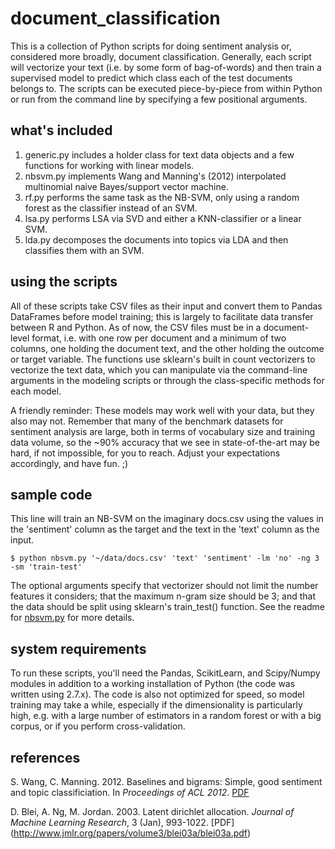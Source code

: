 # document_classification
This is a collection of Python scripts for doing sentiment analysis or, considered more broadly, document classification. Generally, each script will vectorize your text (i.e. by some form of bag-of-words) and then train a supervised model to predict which class each of the test documents belongs to. The scripts can be executed piece-by-piece from within Python or run from the command line by specifying a few positional arguments.

## what's included
  1. generic.py includes a holder class for text data objects and a few functions for working with linear models.
  2. nbsvm.py implements Wang and Manning's (2012) interpolated multinomial naive Bayes/support vector machine.
  3. rf.py performs the same task as the NB-SVM, only using a random forest as the classifier instead of an SVM.
  4. lsa.py performs LSA via SVD and either a KNN-classifier or a linear SVM. 
  5. lda.py decomposes the documents into topics via LDA and then classifies them with an SVM.

## using the scripts
All of these scripts take CSV files as their input and convert them to Pandas DataFrames before model training; this is largely to facilitate data transfer between R and Python. As of now, the CSV files must be in a document-level format, i.e. with one row per document and a minimum of two columns, one holding the document text, and the other holding the outcome or target variable. The functions use sklearn's built in count vectorizers to vectorize the text data, which you can manipulate via the command-line arguments in the modeling scripts or through the class-specific methods for each model. 

A friendly reminder: These models may work well with your data, but they also may not. Remember that many of the benchmark datasets for sentiment analysis are large, both in terms of vocabulary size and training data volume, so the ~90% accuracy that we see in state-of-the-art may be hard, if not impossible, for you to reach. Adjust your expectations accordingly, and have fun. ;)
  
## sample code
This line will train an NB-SVM on the imaginary docs.csv using the values in the 'sentiment' column as the target and the text in the 'text' column as the input. 
```
$ python nbsvm.py '~/data/docs.csv' 'text' 'sentiment' -lm 'no' -ng 3 -sm 'train-test'
```

The optional arguments specify that vectorizer should not limit the number features it considers; that the maximum n-gram size should be 3; and that the data should be split using sklearn's train_test() function. See the readme for [nbsvm.py](docs/nbsvm_README.md) for more details.

## system requirements
To run these scripts, you'll need the Pandas, ScikitLearn, and Scipy/Numpy modules in addition to a working installation of Python (the code was written using 2.7.x). The code is also not optimized for speed, so model training may take a while, especially if the dimensionality is particularly high, e.g. with a large number of estimators in a random forest or with a big corpus, or if you perform cross-validation. 

## references
S. Wang, C. Manning. 2012. Baselines and bigrams: Simple, good sentiment and topic classificiation. In *Proceedings of ACL 2012*. [PDF](http://nlp.stanford.edu/pubs/sidaw12_simple_sentiment.pdf)

D. Blei, A. Ng, M. Jordan. 2003. Latent dirichlet allocation. *Journal of Machine Learning Research*, 3 (Jan), 993-1022. [PDF] (http://www.jmlr.org/papers/volume3/blei03a/blei03a.pdf) 
